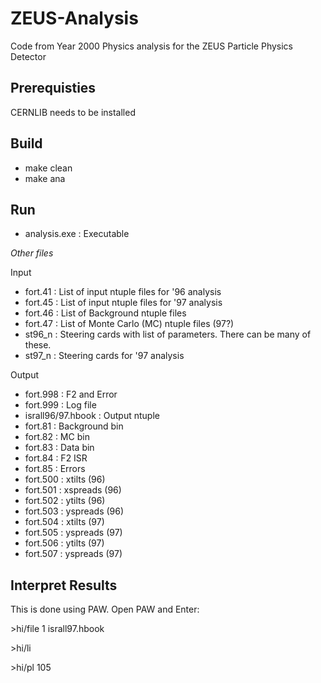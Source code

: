 # ZEUS-Analysis
Code from Year 2000 Physics analysis for the ZEUS Particle Physics Detector

## Prerequisties
CERNLIB needs to be installed

## Build
 * make clean
 * make ana

## Run
* analysis.exe : Executable

_Other files_

Input
* fort.41 : List of input ntuple files for '96 analysis
* fort.45 : List of input ntuple files for '97 analysis
* fort.46 : List of Background ntuple files
* fort.47 : List of Monte Carlo (MC) ntuple files (97?)
* st96_n : Steering cards with list of parameters. There can be many of these.
* st97_n : Steering cards for '97 analysis

Output
* fort.998 : F2 and Error
* fort.999 : Log file
* israll96/97.hbook : Output ntuple
* fort.81 : Background bin
* fort.82 : MC bin
* fort.83 : Data bin
* fort.84 : F2 ISR 
* fort.85 : Errors
* fort.500 : xtilts (96)
* fort.501 : xspreads (96)
* fort.502 : ytilts (96)
* fort.503 : yspreads (96)
* fort.504 : xtilts (97)
* fort.505 : yspreads (97)
* fort.506 : ytilts (97) 
* fort.507 : yspreads (97)

## Interpret Results

This is done using PAW. Open PAW and Enter:

\>hi/file 1 israll97.hbook

\>hi/li 

\>hi/pl 105
